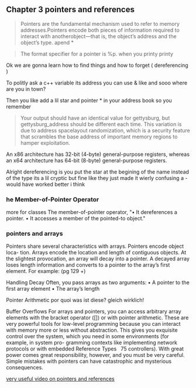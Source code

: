 ## Chapter 3 pointers and references

> Pointers are the fundamental mechanism used to refer to memory addresses.Pointers encode both pieces of information required to interact with anotherobject—that is, the object’s address and the object’s type. apend *

>The format specifier for a pointer is %p.  when you printy printy

Ok we are gonna learn how to find things and how to forget ( dereferencing )

To politly ask a c++ variable its address you can use & 
like and sooo where are you in town?

Then you like add a lil star and pointer * in your address book so you remember

> Your output should have an identical value for gettysburg, but gettysburg_address should be different each time. This variation is due to address spacelayout randomization, which is a security feature that scrambles the base address of important memory regions to hamper exploitation.

 An x86 architecture has 32-bit (4-byte)
general-purpose registers, whereas an x64 architecture has 64-bit (8-byte)
general-purpose registers.

Alright dereferencing is you put the star at the begining of the name instead of the type its a lil cryptic but fine like they just made it wierly confusing a - would have worked better i think

### he Member-of-Pointer Operator 
more for classes
The member-of-pointer operator, 
"• It dereferences a pointer.
• It accesses a member of the pointed-to object."

### pointers and arrays

Pointers share several characteristics with arrays. Pointers encode object loca-
tion. Arrays encode the location and length of contiguous objects.
At the slightest provocation, an array will decay into a pointer. A decayed
array loses length information and converts to a pointer to the array’s first
element. For example: (pg 129 +)

Handling Decay
Often, you pass arrays as two arguments:
• A pointer to the first array element
• The array’s length

Pointer Arithmetic
por quoi was ist diese? gleich wirklich! 

Buffer Overflows
For arrays and pointers, you can access arbitrary array elements with the
bracket operator ([]) or with pointer arithmetic. These are very powerful
tools for low-level programming because you can interact with memory
more or less without abstraction. This gives you exquisite control over the
system, which you need in some environments (for example, in system pro-
gramming contexts like implementing network protocols or with embedded
Reference Types   75
controllers). With great power comes great responsibility, however, and you
must be very careful. Simple mistakes with pointers can have catastrophic
and mysterious consequences.

[very useful video on pointers and references](https://www.youtube.com/watch?v=iNlmsLrzGD4)